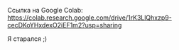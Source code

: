 Ссылка на Google Colab: https://colab.research.google.com/drive/1rK3LlQhxzp9-cecDKoYHxdexO2iEF1m2?usp=sharing

Я старался ;)
